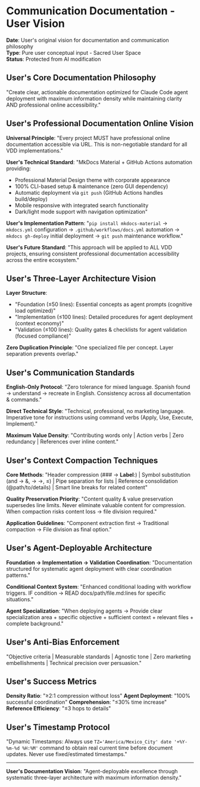 # Communication Documentation - User Vision

**Date**: User's original vision for documentation and communication philosophy  
**Type**: Pure user conceptual input - Sacred User Space  
**Status**: Protected from AI modification

## User's Core Documentation Philosophy

"Create clear, actionable documentation optimized for Claude Code agent deployment with maximum information density while maintaining clarity AND professional online accessibility."

## User's Professional Documentation Online Vision

**Universal Principle**: "Every project MUST have professional online documentation accessible via URL. This is non-negotiable standard for all VDD implementations."

**User's Technical Standard**: "MkDocs Material + GitHub Actions automation providing:
- Professional Material Design theme with corporate appearance
- 100% CLI-based setup & maintenance (zero GUI dependency) 
- Automatic deployment via `git push` (GitHub Actions handles build/deploy)
- Mobile responsive with integrated search functionality
- Dark/light mode support with navigation optimization"

**User's Implementation Pattern**: "`pip install mkdocs-material` → `mkdocs.yml` configuration → `.github/workflows/docs.yml` automation → `mkdocs gh-deploy` initial deployment → `git push` maintenance workflow."

**User's Future Standard**: "This approach will be applied to ALL VDD projects, ensuring consistent professional documentation accessibility across the entire ecosystem."

## User's Three-Layer Architecture Vision

**Layer Structure**: 
- "Foundation (≤50 lines): Essential concepts as agent prompts (cognitive load optimized)"
- "Implementation (≤100 lines): Detailed procedures for agent deployment (context economy)"
- "Validation (≤100 lines): Quality gates & checklists for agent validation (focused compliance)"

**Zero Duplication Principle**: "One specialized file per concept. Layer separation prevents overlap."

## User's Communication Standards

**English-Only Protocol**: "Zero tolerance for mixed language. Spanish found → understand → recreate in English. Consistency across all documentation & commands."

**Direct Technical Style**: "Technical, professional, no marketing language. Imperative tone for instructions using command verbs (Apply, Use, Execute, Implement)."

**Maximum Value Density**: "Contributing words only | Action verbs | Zero redundancy | References over inline content."

## User's Context Compaction Techniques

**Core Methods**: "Header compression (### → **Label**:) | Symbol substitution (and → &, → →, ≤) | Pipe separation for lists | Reference consolidation (@path/to/details) | Smart line breaks for related content"

**Quality Preservation Priority**: "Content quality & value preservation supersedes line limits. Never eliminate valuable content for compression. When compaction risks content loss → file division required."

**Application Guidelines**: "Component extraction first → Traditional compaction → File division as final option."

## User's Agent-Deployable Architecture

**Foundation → Implementation → Validation Coordination**: "Documentation structured for systematic agent deployment with clear coordination patterns."

**Conditional Context System**: "Enhanced conditional loading with workflow triggers. IF condition → READ docs/path/file.md:lines for specific situations."

**Agent Specialization**: "When deploying agents → Provide clear specialization area + specific objective + sufficient context + relevant files + complete background."

## User's Anti-Bias Enforcement

"Objective criteria | Measurable standards | Agnostic tone | Zero marketing embellishments | Technical precision over persuasion."

## User's Success Metrics

**Density Ratio**: "≥2:1 compression without loss"
**Agent Deployment**: "100% successful coordination"
**Comprehension**: "≤30% time increase"
**Reference Efficiency**: "≤3 hops to details"

## User's Timestamp Protocol

"Dynamic Timestamps: Always use `TZ='America/Mexico_City' date '+%Y-%m-%d %H:%M'` command to obtain real current time before document updates. Never use fixed/estimated timestamps."

---

**User's Documentation Vision**: "Agent-deployable excellence through systematic three-layer architecture with maximum information density."